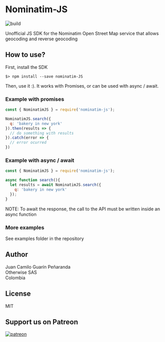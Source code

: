 # Nominatim-JS

![build](https://travis-ci.com/owsas/nominatim.svg?branch=master)

Unofficial JS SDK for the Nominatim Open Street Map service that allows geocoding and reverse geocoding

## How to use?

First, install the SDK
``` 
$> npm install --save nominatim-JS
```

Then, use it :). It works with Promises, or can be used with async / await.

### Example with promises

```js
const { NominatimJS } = require('nominatim-js');

NominatimJS.search({
  q: 'bakery in new york'
}).then(results => {
  // do something with results
}).catch(error => {
  // error ocurred
})

```

### Example with async / await

```js
const { NominatimJS } = require('nominatim-js');

async function search(){
  let results = await NominatimJS.search({
    q: 'bakery in new york'
  });
}
```
NOTE: To await the response, the call to the API must be written inside an async function


### More examples 

See examples folder in the repository

## Author

Juan Camilo Guarín Peñaranda  
Otherwise SAS   
Colombia  

## License

MIT

## Support us on Patreon
[![patreon](./repo/patreon.png)](https://patreon.com/owsas)
